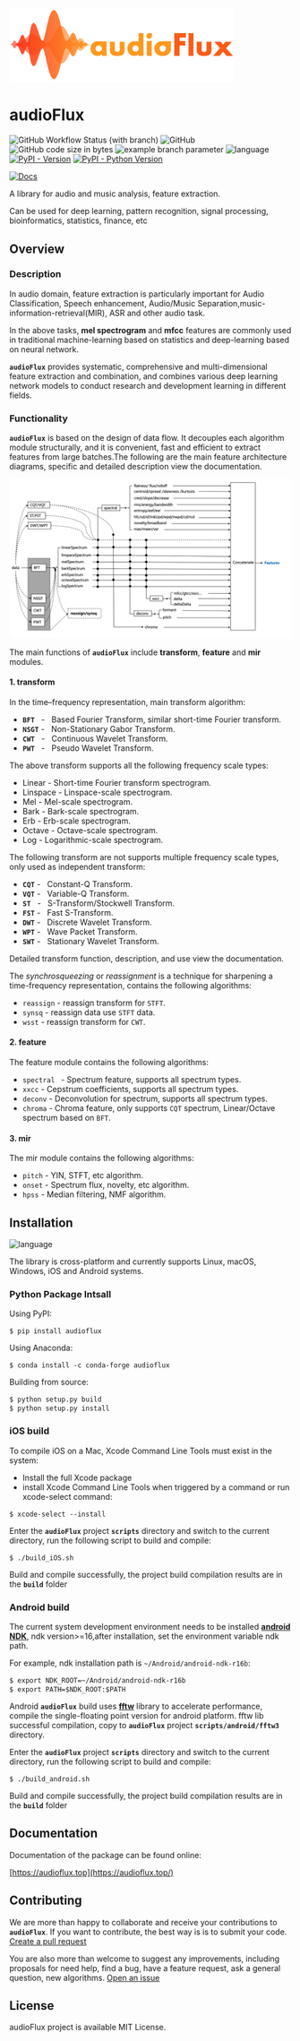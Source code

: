 

<img src='./image/logo.png'  width="400"  style="max-width: 100%;" > 


# audioFlux

<!--<p align="center">
<img src='./image/logo.png'  width="380"  style="max-width: 100%;" > 
</p>-->


<!-- 
[![Pypi Downloads](https://img.shields.io/pypi/dm/aubio.svg?label=Pypi%20downloads)](https://pypi.org/project/aubio/)
[![Conda Downloads](https://img.shields.io/conda/dn/conda-forge/aubio.svg?label=Conda%20downloads)](https://anaconda.org/conda-forge/aubio)
[![Documentation](https://readthedocs.org/projects/aubio/badge/?version=latest)](http://aubio.readthedocs.io/en/latest/?badge=latest "Latest documentation") -->

<!-- shields.io -->
![GitHub Workflow Status (with branch)](https://img.shields.io/github/actions/workflow/status/libAudioFlux/audioFlux/build.yml?branch=master) 
![GitHub](https://img.shields.io/github/license/libAudioFlux/audioFlux)
![GitHub code size in bytes](https://img.shields.io/github/languages/code-size/libAudioFlux/audioFlux)
![example branch parameter](https://github.com/libAudioFlux/audioFlux/actions/workflows/build.yml/badge.svg?branch=master)
![language](https://img.shields.io/badge/language-python%20|%20c%20-blue.svg)
[![PyPI - Version](https://img.shields.io/pypi/v/audioflux)](https://pypi.org/project/audioflux/)
[![PyPI - Python Version](https://img.shields.io/badge/python-%3E%3D3.6-brightgreen)](https://pypi.org/project/audioflux/)

[![Docs](https://img.shields.io/badge/Docs-passing-brightgreen)](https://audioflux.top/index.html)


<!--[![codebeat badge](https://codebeat.co/badges/0e21a344-0928-4aee-8262-be9a41fa488b)](https://codebeat.co/projects/github-com-libaudioflux-audioflux-master)
![](https://img.shields.io/badge/pod-v0.1.1-blue.svg)-->


A library for audio and music analysis, feature extraction. 

Can be used for deep learning, pattern recognition, signal processing, bioinformatics, statistics, finance, etc

## Overview 

###  Description 

In audio domain, feature extraction is particularly important for Audio Classification, Speech enhancement, Audio/Music Separation,music-information-retrieval(MIR), ASR and other audio task.

In the above tasks, **mel spectrogram** and **mfcc** features are commonly used in traditional machine-learning based on statistics and deep-learning based on neural network.

**`audioFlux`** provides systematic, comprehensive and multi-dimensional feature extraction and combination, and combines various deep learning network models to conduct research and development learning in different fields.

###  Functionality 

**`audioFlux`** is based on the design of data flow. It decouples each algorithm module structurally, and it is convenient, fast and efficient to extract features from large batches.The following are the main feature architecture diagrams, specific and detailed description view the documentation.  

<img src='./image/feature_all.png'>
<!--<img src='./feature_all.pdf'>-->

The main functions of **`audioFlux`** include **transform**, **feature** and **mir** modules. 
#### 1. transform
In the time–frequency representation, main transform algorithm: 

- **`BFT`**&nbsp;&nbsp; -  &nbsp;&nbsp;Based Fourier Transform, similar short-time Fourier transform.
- **`NSGT`** - &nbsp; Non-Stationary Gabor Transform.
- **`CWT`**&nbsp;&nbsp; - &nbsp;&nbsp;Continuous Wavelet Transform.
- **`PWT`**&nbsp;&nbsp; - &nbsp;&nbsp;Pseudo Wavelet Transform.

<!-- &emsp -->

The above transform supports all the following frequency scale types:  

- Linear -  Short-time Fourier transform spectrogram.
- Linspace - Linspace-scale spectrogram.
- Mel - Mel-scale spectrogram.
- Bark - Bark-scale spectrogram.
- Erb - Erb-scale spectrogram.
- Octave - Octave-scale spectrogram.
- Log - Logarithmic-scale spectrogram.

The following transform are not supports multiple frequency scale types, only used as independent transform: 

- **`CQT`** -  &nbsp;&nbsp;Constant-Q Transform.
- **`VQT`** -  &nbsp;&nbsp;Variable-Q Transform. 
- **`ST`**&nbsp;&nbsp; - &nbsp;&nbsp;S-Transform/Stockwell Transform.
- **`FST`** - &nbsp;&nbsp;Fast S-Transform.
- **`DWT`** - &nbsp;&nbsp;Discrete Wavelet Transform.
- **`WPT`** - &nbsp;&nbsp;Wave Packet Transform.
- **`SWT`** - &nbsp;&nbsp;Stationary Wavelet Transform. 

Detailed transform function, description, and use view the documentation.

The *_synchrosqueezing_* or *_reassignment_* is a technique for sharpening a time-frequency representation, contains the following algorithms:

- `reassign` - reassign transform for `STFT`.
- `synsq` - reassign data use `STFT` data. 
- `wsst` - reassign transform for `CWT`.

#### 2. feature
The feature module contains the following algorithms:

- `spectral ` - Spectrum feature, supports all spectrum types.
- `xxcc` -  Cepstrum coefficients, supports all spectrum types.
- `deconv` - Deconvolution for spectrum, supports all spectrum types.
- `chroma` - Chroma feature, only supports `CQT` spectrum, Linear/Octave spectrum based on `BFT`. 

<!-- harmonic pitch class profiles(HPCP) -->

#### 3. mir 
The mir module contains the following algorithms:

- `pitch` - YIN, STFT, etc algorithm.
- `onset` - Spectrum flux, novelty, etc algorithm. 
- `hpss` - Median filtering, NMF algorithm.

## Installation
![language](https://img.shields.io/badge/platform-iOS%20|%20android%20|%20macOS%20|%20linux%20|%20windows%20-lyellow.svg) 

The library is cross-platform and currently supports Linux, macOS, Windows, iOS and Android systems. 

### Python Package Intsall  

Using PyPI: 

```
$ pip install audioflux 
```

Using Anaconda: 

```
$ conda install -c conda-forge audioflux
```

Building from source:

```
$ python setup.py build
$ python setup.py install
```

<!--Read installation instructions:
https://audioflux.top/install-->

### iOS build
To compile iOS on a Mac, Xcode Command Line Tools must exist in the system:  

- Install the full Xcode package
- install Xcode Command Line Tools when triggered by a command or run xcode-select command: 

```
$ xcode-select --install 
```
Enter the **`audioFlux`** project **`scripts`** directory and switch to the current directory, run the following script to build and compile:

```
$ ./build_iOS.sh
```

Build  and compile successfully, the project build compilation results are in the **`build`** folder

### Android build
The current system development environment needs to be installed [**android NDK**](https://developer.android.com/ndk), ndk version>=16,after installation, set the environment variable ndk path.  
 
For example, ndk installation path is `~/Android/android-ndk-r16b`:  

```
$ export NDK_ROOT=~/Android/android-ndk-r16b
$ export PATH=$NDK_ROOT:$PATH
```

Android **`audioFlux`** build uses [**fftw**](https://www.fftw.org/) library to accelerate performance, compile the single-floating point version for android platform. fftw lib successful compilation, copy to  **`audioFlux`** project **`scripts/android/fftw3`** directory.

Enter the **`audioFlux`** project **`scripts`** directory and switch to the current directory, run the following script to build and compile:

```
$ ./build_android.sh
```

Build  and compile successfully, the project build compilation results are in the **`build`** folder

## Documentation

Documentation of the package can be found online:

[https://audioflux.top](https://audioflux.top/)

## Contributing
We are more than happy to collaborate and receive your contributions to **`audioFlux`**. If you want to contribute, the best way is is to submit your code. <a href="https://github.com/libAudioFlux/audioFlux/pulls">Create a pull request</a>

You are also more than welcome to suggest any improvements, including proposals for need help, find a bug, have a feature request, ask a general question, new algorithms. <a href="https://github.com/libAudioFlux/audioFlux/issues/new">Open an issue</a>

<!-- ## Citing -->

## License
audioFlux project is available MIT License.